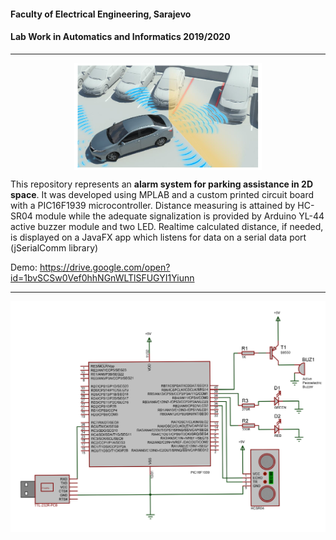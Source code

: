 #### Faculty of Electrical Engineering, Sarajevo
#### Lab Work in Automatics and Informatics 2019/2020

---

<p align="center">
  <img align="center" src="screenshots/idea.png" alt="Alarm system idea" width="300">
</p>

This repository represents an **alarm system for parking assistance in 2D space**. It was developed using MPLAB and a custom printed circuit board with a PIC16F1939 microcontroller. Distance measuring is attained by HC-SR04 module while the adequate signalization is provided by Arduino YL-44 active buzzer module and two LED. Realtime calculated distance, if needed, is displayed on a JavaFX app which listens for data on a serial data port (jSerialComm library) 

Demo: https://drive.google.com/open?id=1bvSCSw0Vef0hhNGnWLTlSFUGYI1Yiunn

---
<p align="center">
  <img align="center" src="screenshots/scheme.png" alt="Proteus scheme" width="750">
</p>
